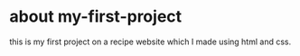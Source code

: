 # about my-first-project
this is my first project on a recipe website which I made using html and css.
